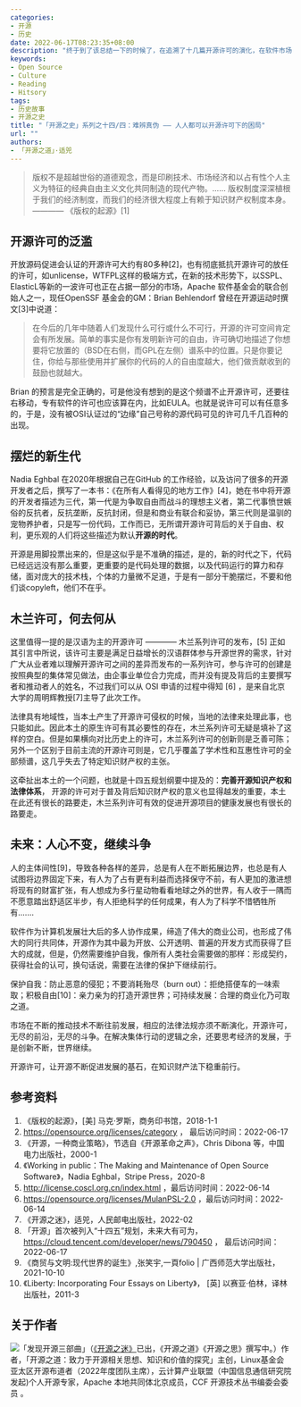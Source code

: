 ```yaml
---
categories:
- 开源
- 历史
date: 2022-06-17T08:23:35+08:00
description: "终于到了该总结一下的时候了，在追溯了十几篇开源许可的演化，在软件市场的大的背景下，步履蹒跚的不断更新和发展着，让笔者产生无限感慨，人真是奇迹，在促进社会的发展不遗余力地努力推动。从积极自由的角度而言，我们必须去争取开源的发展，而不是被动的等待，等来的只有毁灭。当然，许可是一种保护和促进，但同时也是限制和保守，应该审时度势，务实地解决问题。"
keywords:
- Open Source
- Culture
- Reading
- Hitsory
tags:
- 历史故事
- 开源之史
title: "「开源之史」系列之十四/四：难辨真伪 —— 人人都可以开源许可下的困局"
url: ""
authors:
- 「开源之道」·适兕
---
```


> 版权不是超越世俗的道德观念，而是印刷技术、市场经济和以占有性个人主义为特征的经典自由主义文化共同制造的现代产物。...... 版权制度深深植根于我们的经济制度，而我们的经济很大程度上有赖于知识财产权制度本身。
>          ———— 《版权的起源》[1]

## 开源许可的泛滥

开放源码促进会认证的开源许可大约有80多种[2]，也有彻底抵抗开源许可的放任的许可，如unlicense，WTFPL这样的极端方式，在新的技术形势下，以SSPL、ElasticL等新的一波许可也正在占据一部分的市场，Apache 软件基金会的联合创始人之一，现任OpenSSF 基金会的GM：Brian Behlendorf 曾经在开源运动时撰文[3]中说道：

> 在今后的几年中随着人们发现什么可行或什么不可行，开源的许可空间肯定会有所发展。简单的事实是你有发明新许可的自由，许可确切地描述了你想要将它放置的（BSD在右侧，而GPL在左侧）谱系中的位置。只是你要记住，你给与那些使用并扩展你的代码的人的自由度越大，他们做贡献收到的鼓励也就越大。

Brian 的预言是完全正确的，可是他没有想到的是这个频谱不止开源许可，还要往右移动，专有软件的许可也应该算在内，比如EULA。也就是说许可可以有任意多的，于是，没有被OSI认证过的“边缘”自己号称的源代码可见的许可几千几百种的出现。

## 摆烂的新生代

Nadia Eghbal 在2020年根据自己在GitHub 的工作经验，以及访问了很多的开源开发者之后，撰写了一本书：《在所有人看得见的地方工作》[4]，她在书中将开源的开发者描述为三代，第一代是为争取自由而战斗的理想主义者，第二代事愤世嫉俗的反抗者，反抗垄断，反抗封闭，但是和商业有联合和妥协，第三代则是温驯的宠物养护者，只是写一份代码，工作而已，无所谓开源许可背后的关于自由、权利，更乐观的人们将这些描述为默认**开源的时代**。

开源是用脚投票出来的，但是这似乎是不准确的描述，是的，新的时代之下，代码已经远远没有那么重要，更重要的是代码处理的数据，以及代码运行的算力和存储，面对庞大的技术栈，个体的力量微不足道，于是有一部分干脆摆烂，不要和他们谈copyleft，他们不在乎。

## 木兰许可，何去何从

这里值得一提的是汉语为主的开源许可 ———— 木兰系列许可的发布，[5] 正如其引言中所说，该许可主要是满足日益增长的汉语群体参与开源世界的需求，针对广大从业者难以理解开源许可之间的差异而发布的一系列许可，参与许可的创建是按照典型的集体常见做法，由企事业单位合力完成，而并没有提及背后的主要撰写者和推动者人的姓名，不过我们可以从 OSI 申请的过程中得知 [6] ，是来自北京大学的周明辉教授[7]主导了此次工作。

法律具有地域性，当本土产生了开源许可侵权的时候，当地的法律来处理此事，也只能如此。因此本土的原生许可有其必要性的存在，木兰系列许可无疑是填补了这样的空白。但是如果横向对比历史上的许可，木兰系列许可的创新则是乏善可陈；另外一个区别于目前主流的开源许可则是，它几乎覆盖了学术性和互惠性许可的全部频谱，这几乎失去了特定知识财产权的主张。

这牵扯出本土的一个问题，也就是十四五规划纲要中提及的：**完善开源知识产权和法律体系**， 开源的许可对于普及背后知识财产权的意义也显得越发的重要，本土在此还有很长的路要走，木兰系列许可有效的促进开源项目的健康发展也有很长的路要走。

## 未来：人心不变，继续斗争

人的主体间性[9]，导致各种各样的差异，总是有人在不断拓展边界，也总是有人试图将边界固定下来，有人为了占有更有利益而选择保守不前，有人更加的激进想将现有的财富扩张，有人想成为多行星动物看看地球之外的世界，有人收于一隅而不愿意踏出舒适区半步，有人拒绝科学的任何成果，有人为了科学不惜牺牲所有.......

软件作为计算机发展壮大后的多人协作成果，缔造了伟大的商业公司，也形成了伟大的同行共同体，开源作为其中最为开放、公开透明、普遍的开发方式而获得了巨大的成就，但是，仍然需要维护自我，像所有人类社会需要做的那样：形成契约，获得社会的认可，换句话说，需要在法律的保护下继续前行。

保护自我：防止恶意的侵犯；不要消耗殆尽（burn out）：拒绝搭便车的一味索取；积极自由[10]：亲力亲为的打造开源世界；可持续发展：合理的商业化乃可取之道。

市场在不断的推动技术不断往前发展，相应的法律法规亦须不断演化，开源许可，无尽的前沿，无尽的斗争。在解决集体行动的逻辑之余，还要思考经济的发展，于是创新不断，世界继续。

开源许可，让开源不断促进发展的基石，在知识财产法下稳重前行。

## 参考资料

1.  《版权的起源》，[美] 马克·罗斯，商务印书馆，2018-1-1
2.  https://opensource.org/licenses/category ， 最后访问时间：2022-06-17
3.  《开源，一种商业策略》，节选自《开源革命之声》，Chris Dibona 等，中国电力出版社，2000-1 
4.  《Working in public：The Making and Maintenance of Open Source Software》，Nadia Eghbal，Stripe Press，2020-8
5.  http://license.coscl.org.cn/index.html ，最后访问时间：2022-06-14
6. https://opensource.org/licenses/MulanPSL-2.0 ，最后访问时间：2022-06-14
7. 《开源之迷》，适兕，人民邮电出版社，2022-02
8. 「开源」首次被列入“十四五”规划，未来大有可为， https://cloud.tencent.com/developer/news/790450 ， 最后访问时间：2022-06-17
9. 《商贸与文明:现代世界的诞生》,张笑宇,一頁folio | 广西师范大学出版社，2021-10-10
10. 《Liberty: Incorporating Four Essays on Liberty》， [英] 以赛亚·伯林，译林出版社，2011-3

## 关于作者

![](/public/kuosi-face-of-os.png)「发现开源三部曲」（[《开源之迷》](posts/book-of-open-source/the-fascinating-of-open-source/)已出，《开源之道》《开源之思》撰写中。）作者，「开源之道：致力于开源相关思想、知识和价值的探究」主创，Linux基金会亚太区开源布道者（2022年度团队主席），云计算产业联盟（中国信息通信研究院发起)个人开源专家，Apache 本地共同体北京成员，CCF 开源技术丛书编委会委员 。
